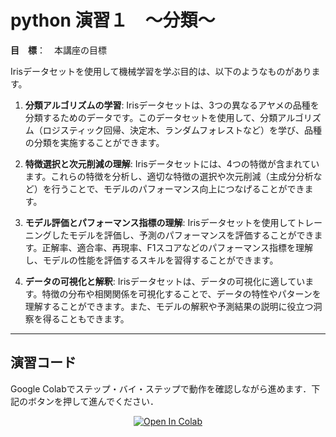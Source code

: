 # python 演習１　～分類～


**目　標**：　本講座の目標

Irisデータセットを使用して機械学習を学ぶ目的は、以下のようなものがあります。

1. **分類アルゴリズムの学習**: Irisデータセットは、3つの異なるアヤメの品種を分類するためのデータです。このデータセットを使用して、分類アルゴリズム（ロジスティック回帰、決定木、ランダムフォレストなど）を学び、品種の分類を実施することができます。

2. **特徴選択と次元削減の理解**: Irisデータセットには、4つの特徴が含まれています。これらの特徴を分析し、適切な特徴の選択や次元削減（主成分分析など）を行うことで、モデルのパフォーマンス向上につなげることができます。

3. **モデル評価とパフォーマンス指標の理解**: Irisデータセットを使用してトレーニングしたモデルを評価し、予測のパフォーマンスを評価することができます。正解率、適合率、再現率、F1スコアなどのパフォーマンス指標を理解し、モデルの性能を評価するスキルを習得することができます。

4. **データの可視化と解釈**: Irisデータセットは、データの可視化に適しています。特徴の分布や相関関係を可視化することで、データの特性やパターンを理解することができます。また、モデルの解釈や予測結果の説明に役立つ洞察を得ることもできます。


<hr>

## 演習コード
Google Colabでステップ・バイ・ステップで動作を確認しながら進めます．下記のボタンを押して進んでください．

<div align="center">
  <a href="https://colab.research.google.com/github/ARIM-Training/Training_python_4/blob/main/第1回_RDkit.ipynb">
  <img src="https://colab.research.google.com/assets/colab-badge.svg" alt="Open In Colab"/>
</a>
</div>

